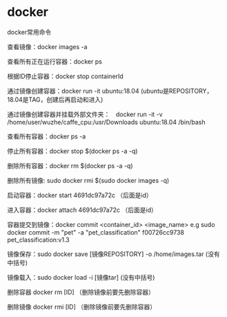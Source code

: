 # docker
docker常用命令

查看镜像：docker images -a

查看所有正在运行容器：docker ps 

根据ID停止容器：docker stop containerId

通过镜像创建容器：docker run -it ubuntu:18.04     (ubuntu是REPOSITORY，18.04是TAG，创建后再启动和进入)

通过镜像创建容器并挂载外部文件夹：　docker run -it -v /home/user/wuzhe/caffe_cpu:/usr/Downloads ubuntu:18.04 /bin/bash 

查看所有容器：docker ps -a

停止所有容器：docker stop $(docker ps -a -q)

删除所有容器：docker rm $(docker ps -a -q)

删除所有镜像: sudo docker rmi $(sudo docker images -q)

启动容器：docker start 4691dc97a72c        （后面是id）

进入容器：docker attach 4691dc97a72c       （后面是id）

容器提交到镜像：docker commit <container_id> <image_name>  e.g sudo docker commit -m "pet" -a "pet_classification" f00726cc9738 pet_classification:v1.3

镜像保存：sudo docker save [镜像REPOSITORY] -o /home/images.tar           (没有中括号)

镜像载入：sudo docker load -i [镜像tar]                                   (没有中括号)

删除容器 docker rm [ID]                 （删除镜像前要先删除容器）

删除镜像 docker rmi [ID]                 （删除镜像前要先删除容器）

